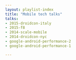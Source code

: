 ```yaml
---
layout: playlist-index
title: "Mobile tech talks"
talks:
- 2015-droidcon-italy
- 2015-f8
- 2014-scale-mobile
- 2014-droidcon-nyc
- google-android-performance-2
- google-android-performance-1

---
```

